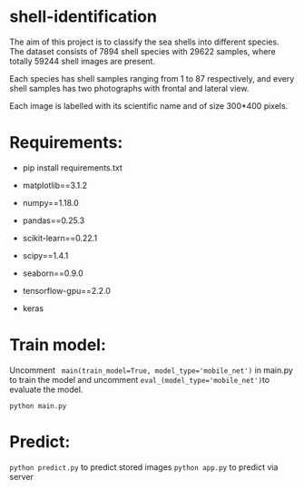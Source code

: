 # shell-identification

The aim of this project is to classify the sea shells into different species.
The dataset consists of 7894 shell species with 29622 samples, where totally 59244 shell images are present.

Each species has shell samples ranging from 1 to 87 respectively, and every shell samples has two photographs with frontal and lateral view.

Each image is labelled with its scientific name and of size 300*400 pixels.

# Requirements:
- pip install requirements.txt
 
- matplotlib==3.1.2
- numpy==1.18.0
- pandas==0.25.3
- scikit-learn==0.22.1
- scipy==1.4.1
- seaborn==0.9.0
- tensorflow-gpu==2.2.0
- keras

# Train model:
Uncomment ` main(train_model=True, model_type='mobile_net')` in main.py to train the model
and uncomment `eval_(model_type='mobile_net')`to evaluate the model.

`python main.py`

# Predict:

`python predict.py` to predict stored images
`python app.py` to predict via server
